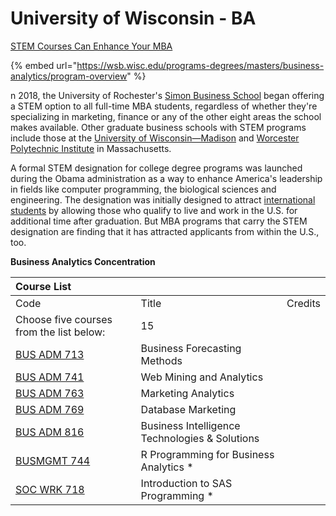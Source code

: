 # University of Wisconsin - BA

[STEM Courses Can Enhance Your MBA](https://www.usnews.com/education/best-graduate-schools/top-business-schools/articles/2019-03-21/how-stem-courses-can-enhance-your-mba?utm_source=twitter&utm_medium=Duke+University)

{% embed url="https://wsb.wisc.edu/programs-degrees/masters/business-analytics/program-overview" %}



n 2018, the University of Rochester's [Simon Business School](https://www.usnews.com/best-graduate-schools/top-business-schools/university-of-rochester-01159) began offering a STEM option to all full-time MBA students, regardless of whether they're specializing in marketing, finance or any of the other eight areas the school makes available. Other graduate business schools with STEM programs include those at the [University of Wisconsin—Madison](https://www.usnews.com/best-graduate-schools/top-business-schools/university-of-wisconsin-madison-01245) and [Worcester Polytechnic Institute](https://www.usnews.com/best-graduate-schools/top-business-schools/worcester-polytechnic-institute-01378) in Massachusetts.

A formal STEM designation for college degree programs was launched during the Obama administration as a way to enhance America's leadership in fields like computer programming, the biological sciences and engineering. The designation was initially designed to attract [international students](https://www.usnews.com/education/best-colleges/studying-in-the-united-states/features/studying-at-a-us-graduate-school) by allowing those who qualify to live and work in the U.S. for additional time after graduation. But MBA programs that carry the STEM designation are finding that it has attracted applicants from within the U.S., too.



**Business Analytics Concentration**

| Course List |  |  |
| :--- | :--- | :--- |
| Code | Title | Credits |
| Choose five courses from the list below: | 15 |  |
| [BUS ADM 713](https://catalog.uwm.edu/search/?P=BUS%20ADM%20713) | Business Forecasting Methods |  |
| [BUS ADM 741](https://catalog.uwm.edu/search/?P=BUS%20ADM%20741) | Web Mining and Analytics |  |
| [BUS ADM 763](https://catalog.uwm.edu/search/?P=BUS%20ADM%20763) | Marketing Analytics |  |
| [BUS ADM 769](https://catalog.uwm.edu/search/?P=BUS%20ADM%20769) | Database Marketing |  |
| [BUS ADM 816](https://catalog.uwm.edu/search/?P=BUS%20ADM%20816) | Business Intelligence Technologies & Solutions |  |
| [BUSMGMT 744](https://catalog.uwm.edu/search/?P=BUSMGMT%20744) | R Programming for Business Analytics \* |  |
| [SOC WRK 718](https://catalog.uwm.edu/search/?P=SOC%20WRK%20718) | Introduction to SAS Programming \* |  |

